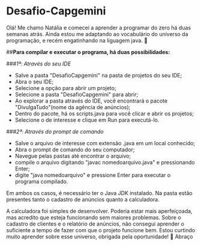 # Desafio-Capgemini

Olá! Me chamo Natália e comecei a aprender a programar do zero há duas semanas atrás.
Ainda estou me adaptando ao vocabulário do universo da programação, e recém engatinhando na liguagem java. 👶

##**Para compilar e executar o programa, há duas possibilidades:**

###_1ª: Através do seu IDE_
- Salve a pasta "DesafioCapgemini" na pasta de projetos do seu IDE;
- Abra o seu IDE;
- Selecione a opção para abrir um projeto;
- Selecione a pasta "DesafioCapgemini" para abrir;
- Ao explorar a pasta através do IDE, você encontrará o pacote "DivulgaTudo"(nome da agência de anúncios);
- Dentro do pacote, há os scripts.java para você clicar e abrir os projetos;
- Selecione o de interesse e clique em Run para executá-lo.

###_2ª: Através do prompt de comando_
- Salve o arquivo de interesse com extensão .java em um local conhecido;
- Abra o prompt de comando do seu computador;
- Navegue pelas pastas até encontrar o arquivo;
- compile o arquivo digitando "javac nomedoarquivo.java" e pressionando Enter;
- digite "java nomedoarquivo" e pressione Enter para executar o programa compilado.

Em ambos os casos, é necessário ter o Java JDK instalado. Na pasta estão presentes tanto o cadastro de anúncios quanto a calculadora.

A calculadora foi simples de desenvolver. Poderia estar mais aperfeiçoada, mas acredito que esteja funcionando sem maiores problemas.
Sobre o cadastro de clientes e o relatório de anúncios, não consegui aprender o suficiente a tempo de fazer com que o projeto funcione bem.
Estou curtindo muito aprender sobre esse universo, obrigada pela oportunidade! 🤗
Abraço
